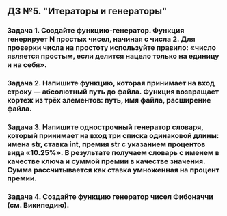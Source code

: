 ## ДЗ №5. "Итераторы и генераторы"
### Задача 1. Создайте функцию-генератор. Функция генерирует N простых чисел, начиная с числа 2. Для проверки числа на простоту используйте правило: «число является простым, если делится нацело только на единицу и на себя».
### Задача 2. Напишите функцию, которая принимает на вход строку — абсолютный путь до файла. Функция возвращает кортеж из трёх элементов: путь, имя файла, расширение файла.
### Задача 3. Напишите однострочный генератор словаря, который принимает на вход три списка одинаковой длины: имена str, ставка int, премия str с указанием процентов вида «10.25%». В результате получаем словарь с именем в качестве ключа и суммой премии в качестве значения. Сумма рассчитывается как ставка умноженная на процент премии.
### Задача 4. Создайте функцию генератор чисел Фибоначчи (см. Википедию).